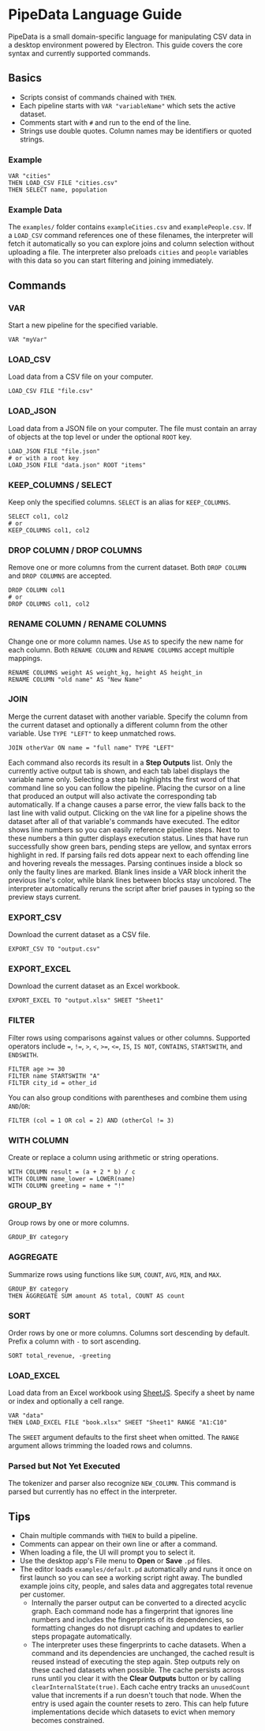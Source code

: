 # PipeData Language Guide

PipeData is a small domain-specific language for manipulating CSV data in a desktop environment powered by Electron.
This guide covers the core syntax and currently supported commands.

## Basics

- Scripts consist of commands chained with `THEN`.
- Each pipeline starts with `VAR "variableName"` which sets the active dataset.
- Comments start with `#` and run to the end of the line.
- Strings use double quotes. Column names may be identifiers or quoted strings.

### Example

```
VAR "cities"
THEN LOAD_CSV FILE "cities.csv"
THEN SELECT name, population
```

### Example Data
The `examples/` folder contains `exampleCities.csv` and `examplePeople.csv`.
If a `LOAD_CSV` command references one of these filenames, the interpreter will
fetch it automatically so you can explore joins and column selection without
uploading a file. The interpreter also preloads `cities` and `people` variables
with this data so you can start filtering and joining immediately.

## Commands

### VAR
Start a new pipeline for the specified variable.

```
VAR "myVar"
```

### LOAD_CSV
Load data from a CSV file on your computer.

```
LOAD_CSV FILE "file.csv"
```

### LOAD_JSON
Load data from a JSON file on your computer. The file must contain an array of objects at the top level or under the optional `ROOT` key.

```
LOAD_JSON FILE "file.json"
# or with a root key
LOAD_JSON FILE "data.json" ROOT "items"
```

### KEEP_COLUMNS / SELECT
Keep only the specified columns. `SELECT` is an alias for `KEEP_COLUMNS`.

```
SELECT col1, col2
# or
KEEP_COLUMNS col1, col2
```

### DROP COLUMN / DROP COLUMNS
Remove one or more columns from the current dataset. Both `DROP COLUMN` and
`DROP COLUMNS` are accepted.

```
DROP COLUMN col1
# or
DROP COLUMNS col1, col2
```

### RENAME COLUMN / RENAME COLUMNS
Change one or more column names. Use `AS` to specify the new name for each column. Both `RENAME COLUMN` and `RENAME COLUMNS` accept multiple mappings.

```
RENAME COLUMNS weight AS weight_kg, height AS height_in
RENAME COLUMN "old name" AS "New Name"
```

### JOIN
Merge the current dataset with another variable. Specify the column from the current dataset and optionally a different column from the other variable. Use `TYPE "LEFT"` to keep unmatched rows.

```
JOIN otherVar ON name = "full name" TYPE "LEFT"
```

Each command also records its result in a **Step Outputs** list. Only the
currently active output tab is shown, and each tab label displays the variable
name only. Selecting a step tab highlights the first word of that command line
so you can follow the pipeline. Placing the cursor on a line that produced an
output will also activate the corresponding tab automatically. If a change
causes a parse error, the view falls back to the last line with valid output.
Clicking on the
`VAR` line for a pipeline shows the dataset after all of that variable's
commands have executed. The editor shows line numbers so you can easily
reference pipeline steps. Next to these numbers a thin gutter displays
execution status. Lines that have run successfully show green bars, pending
steps are yellow, and syntax errors highlight in red. If parsing fails red dots appear next to each offending line and hovering reveals the messages. Parsing continues inside a block so only the faulty lines are marked. Blank lines inside a VAR
block inherit the previous line's color, while blank lines between blocks stay
uncolored. The interpreter automatically reruns the script after brief
pauses in typing so the preview stays current.

### EXPORT_CSV
Download the current dataset as a CSV file.

```
EXPORT_CSV TO "output.csv"
```

### EXPORT_EXCEL
Download the current dataset as an Excel workbook.

```
EXPORT_EXCEL TO "output.xlsx" SHEET "Sheet1"
```

### FILTER
Filter rows using comparisons against values or other columns. Supported operators
include `=`, `!=`, `>`, `<`, `>=`, `<=`, `IS`, `IS NOT`, `CONTAINS`, `STARTSWITH`,
and `ENDSWITH`.

```
FILTER age >= 30
FILTER name STARTSWITH "A"
FILTER city_id = other_id
```

You can also group conditions with parentheses and combine them
using `AND`/`OR`:

```pipe
FILTER (col = 1 OR col = 2) AND (otherCol != 3)
```

### WITH COLUMN
Create or replace a column using arithmetic or string operations.

```
WITH COLUMN result = (a + 2 * b) / c
WITH COLUMN name_lower = LOWER(name)
WITH COLUMN greeting = name + "!"
```

### GROUP_BY
Group rows by one or more columns.

```
GROUP_BY category
```

### AGGREGATE
Summarize rows using functions like `SUM`, `COUNT`, `AVG`, `MIN`, and `MAX`.

```
GROUP_BY category
THEN AGGREGATE SUM amount AS total, COUNT AS count
```

### SORT
Order rows by one or more columns. Columns sort descending by default. Prefix a
column with `-` to sort ascending.

```
SORT total_revenue, -greeting
```

### LOAD_EXCEL
Load data from an Excel workbook using [SheetJS](https://www.npmjs.com/package/xlsx).
Specify a sheet by name or index and optionally a cell range.

```
VAR "data"
THEN LOAD_EXCEL FILE "book.xlsx" SHEET "Sheet1" RANGE "A1:C10"
```

The `SHEET` argument defaults to the first sheet when omitted. The `RANGE`
argument allows trimming the loaded rows and columns.

### Parsed but Not Yet Executed
The tokenizer and parser also recognize `NEW_COLUMN`. This command is parsed but
currently has no effect in the interpreter.

## Tips

- Chain multiple commands with `THEN` to build a pipeline.
- Comments can appear on their own line or after a command.
- When loading a file, the UI will prompt you to select it.
- Use the desktop app's File menu to **Open** or **Save** `.pd` files.
- The editor loads `examples/default.pd` automatically and runs it once on first
  launch so you can see a working script right away. The bundled example joins
  city, people, and sales data and aggregates total revenue per customer.
  - Internally the parser output can be converted to a directed acyclic graph.
    Each command node has a fingerprint that ignores line numbers and includes
    the fingerprints of its dependencies, so formatting changes do not disrupt
    caching and updates to earlier steps propagate automatically.
  - The interpreter uses these fingerprints to cache datasets. When a command and
    its dependencies are unchanged, the cached result is reused instead of
    executing the step again. Step outputs rely on these cached
    datasets when possible. The cache persists across runs until you clear it with
    the **Clear Outputs** button or by calling `clearInternalState(true)`.
    Each cache entry tracks an `unusedCount` value that increments if a run
    doesn't touch that node. When the entry is used again the counter resets to
    zero. This can help future implementations decide which datasets to evict
    when memory becomes constrained.

